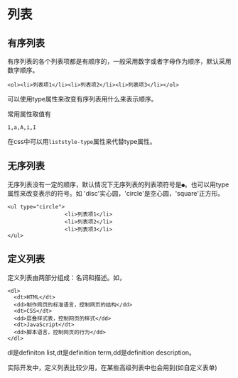 # 列表 

## 有序列表 

 有序列表的各个列表项都是有顺序的，一般采用数字或者字母作为顺序，默认采用数字顺序。 

 ```<ol><li>列表项1</li><li>列表项2</li><li>列表项3</li></ol>```


 可以使用type属性来改变有序列表用什么来表示顺序。

 常用属性取值有 

 ```1,a,A,i,I```

在css中可以用```liststyle-type```属性来代替type属性。

## 无序列表 

无序列表没有一定的顺序，默认情况下无序列表的列表项符号是```●```。也可以用type属性来改变表示的符号。如
'disc'实心圆，'circle'是空心圆，'square'正方形。

```
<ul type="circle">
                  <li>列表项1</li>
                  <li>列表项2</li>
                  <li>列表项3</li>
</ul>
```
## 定义列表 

定义列表由两部分组成：名词和描述。如，

```
<dl>
  <dt>HTML</dt>
  <dd>制作网页的标准语言，控制网页的结构</dd>
  <dt>CSS</dt>
  <dd>层叠样式表，控制网页的样式</dd>
  <dt>JavaScript</dt>
  <dd>脚本语言，控制网页的行为</dd>
</dl>
```

dl是definiton list,dt是definition term,dd是definition description。

实际开发中，定义列表比较少用，在某些高级列表中也会用到(如自定义表单)

